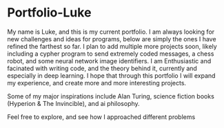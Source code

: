 # Portfolio-Luke


My name is Luke, and this is my current portfolio. I am always looking for new challenges and ideas for programs, below are simply the ones I have refined the farthest so far. I plan to add multiple more projects soon, likely including a cypher program to send extremely coded messages, a chess robot, and some neural network image identifiers.
I am Enthusiastic and facinated with writing code, and the theory behind it, currently and especially in deep learning. I hope that through this portfolio I will expand my experience, and create more and more interesting projects.

Some of my major inspirations include Alan Turing, science fiction books (Hyperion & The Invincible), and ai philosophy. 

                                                                                                                                             
Feel free to explore, and see how I approached different problems
